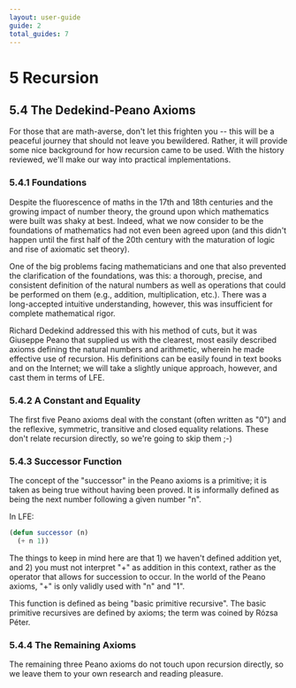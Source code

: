 ```yaml
---
layout: user-guide
guide: 2
total_guides: 7
---
```

# 5 Recursion

## 5.4 The Dedekind-Peano Axioms

For those that are math-averse, don't let this frighten you -- this will be a
peaceful journey that should not leave you bewildered. Rather, it
will provide some nice background for how recursion came to be used. With the
history reviewed, we'll make our way into practical implementations.


### 5.4.1 Foundations

Despite the fluorescence of maths in the 17th and 18th centuries and the
growing impact of number theory, the ground upon which mathematics were built
was shaky at best. Indeed, what we now consider to be the foundations of
mathematics had not even been agreed upon (and this didn't happen until the
first half of the 20th century with the maturation of logic and rise of
axiomatic set theory).

One of the big problems facing mathematicians and one that also prevented the
clarification of the foundations, was this: a thorough, precise, and consistent
definition of the natural numbers as well as operations that could be performed
on them (e.g., addition, multiplication, etc.). There was a long-accepted
intuitive understanding, however, this was insufficient for complete
mathematical rigor.

Richard Dedekind addressed this with his method of cuts, but it was Giuseppe
Peano that supplied us with the clearest, most easily described axioms defining
the natural numbers and arithmetic, wherein he made effective use of
recursion. His definitions can be easily found in text books and on the
Internet; we will take a slightly unique approach, however, and cast them in
terms of LFE.


### 5.4.2 A Constant and Equality

The first five Peano axioms deal with the constant (often written as "0") and
the reflexive, symmetric, transitive and closed equality relations. These don't
relate recursion directly, so we're going to skip them ;-)

### 5.4.3 Successor Function

The concept of the "successor" in the Peano axioms is a primitive; it is taken
as being true without having been proved. It is informally defined as being the
next number following a given number "n".

In LFE:

```lisp
(defun successor (n)
  (+ n 1))
```

The things to keep in mind here are that 1) we haven't defined addition yet,
and 2) you must not interpret "+" as addition in this context, rather as the
operator that allows for succession to occur. In the world of the Peano axioms,
"+" is only validly used with "n" and "1".

This function is defined as being "basic primitive recursive". The basic
primitive recursives are defined by axioms; the term was coined by Rózsa
Péter.

### 5.4.4 The Remaining Axioms

The remaining three Peano axioms do not touch upon recursion directly, so we
leave them to your own research and reading pleasure.
